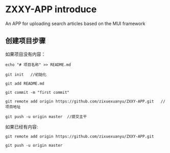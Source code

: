 # ZXXY-APP introduce
An APP for uploading search articles based on the MUI framework


## 创建项目步骤
如果项目没有内容：


    echo "# 项目名称" >> README.md

    git init   //初始化

    git add README.md

    git commit -m "first commit"

    git remote add origin https://github.com/zixuexuanyu/ZXXY-APP.git   //项目地址

    git push -u origin master  //提交主干

    

如果已经有内容:


    git remote add origin https://github.com/zixuexuanyu/ZXXY-APP.git

    git push -u origin master
